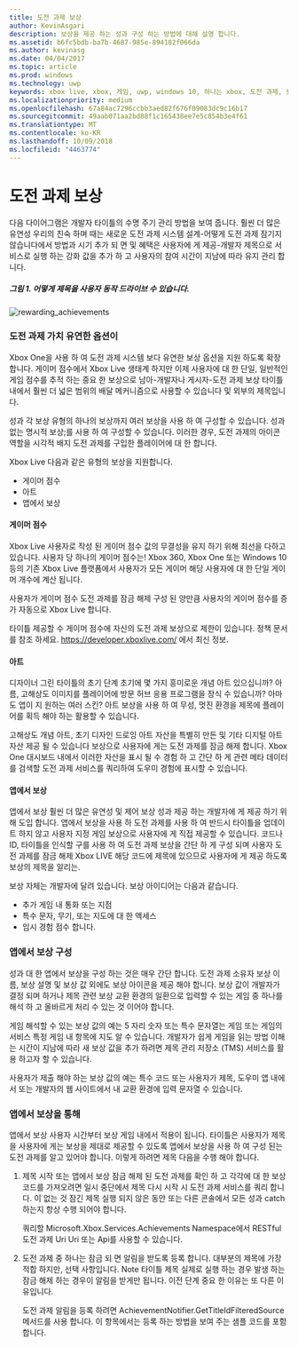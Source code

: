 ```yaml
---
title: 도전 과제 보상
author: KevinAsgari
description: 보상을 제공 하는 성과 구성 하는 방법에 대해 설명 합니다.
ms.assetid: b6fc5bdb-ba7b-4687-985e-894182f066da
ms.author: kevinasg
ms.date: 04/04/2017
ms.topic: article
ms.prod: windows
ms.technology: uwp
keywords: xbox live, xbox, 게임, uwp, windows 10, 하나는 xbox, 도전 과제, 보상
ms.localizationpriority: medium
ms.openlocfilehash: 67a84ac7296ccbb3aed82f676f09083dc9c16b17
ms.sourcegitcommit: 49aab071aa2bd88f1c165438ee7e5c854b3e4f61
ms.translationtype: MT
ms.contentlocale: ko-KR
ms.lasthandoff: 10/09/2018
ms.locfileid: "4463774"
---
```

# <a name="achievement-rewards"></a>도전 과제 보상

다음 다이어그램은 개발자 타이틀의 수명 주기 관리 방법을 보여 줍니다. 훨씬 더 많은 유연성 우리의 친숙 하며 때는 새로운 도전 과제 시스템 설계-어떻게 도전 과제 잠기지 않습니다에서 방법과 시기 추가 되 면 및 혜택은 사용자에 게 제공-개발자 제목으로 서비스로 실행 하는 강화 값을 추가 하 고 사용자의 참여 시간이 지남에 따라 유지 관리 합니다.

##### <a name="figure-1---how-a-title-might-drive-user-behavior"></a>그림 1.   어떻게 제목을 사용자 동작 드라이브 수 있습니다. #####
![rewarding_achievements](../images/omega/achievements_overview_01_drive_behavior.png)

### <a name="flexible-options-for-rewarding-achievement"></a>도전 과제 가치 유연한 옵션이 ###
Xbox One을 사용 하 여 도전 과제 시스템 보다 유연한 보상 옵션을 지원 하도록 확장 합니다. 게이머 점수에서 Xbox Live 생태계 하지만 이제 사용자에 대 한 단일, 일반적인 게임 점수를 추적 하는 중요 한 보상으로 남아-개발자나 게시자-도전 과제 보상 타이틀 내에서 훨씬 더 넓은 범위의 배달 메커니즘으로 사용할 수 있습니다 및 외부의 제목입니다.

성과 각 보상 유형의 하나의 보상까지 여러 보상을 사용 하 여 구성할 수 있습니다. 성과 없는 명시적 보상;를 사용 하 여 구성할 수 있습니다. 이러한 경우, 도전 과제의 아이콘 역할을 시각적 배지 도전 과제를 구입한 플레이어에 대 한 합니다.

Xbox Live 다음과 같은 유형의 보상을 지원합니다.

* 게이머 점수
* 아트
* 앱에서 보상

#### <a name="gamerscore"></a>게이머 점수 ####
Xbox Live 사용자로 작성 된 게이머 점수 값의 무결성을 유지 하기 위해 최선을 다하고 있습니다. 사용자 당 하나의 게이머 점수는! Xbox 360, Xbox One 또는 Windows 10 등의 기존 Xbox Live 플랫폼에서 사용자가 모든 게이머 해당 사용자에 대 한 단일 게이머 개수에 계산 됩니다.

사용자가 게이머 점수 도전 과제를 잠금 해제 구성 된 양만큼 사용자의 게이머 점수를 증가 자동으로 Xbox Live 합니다.

타이틀 제공할 수 게이머 점수에 자신의 도전 과제 보상으로 제한이 있습니다. 정책 문서를 참조 하세요. https://developer.xboxlive.com/ 에서 최신 정보.

#### <a name="art"></a>아트 ####
디자이너 그린 타이틀의 초기 단계 초기에 몇 가지 흥미로운 개념 아트 있으십니까? 아름, 고해상도 이미지를 플레이어에 방문 허브 응용 프로그램을 장식 수 있습니까? 아마도 앱이 지 원하는 여러 스킨? 아트 보상을 사용 하 여 무성, 멋진 환경을 제목에 플레이어를 획득 해야 하는 활용할 수 있습니다.

고해상도 개념 아트, 초기 디자인 드로잉 아트 자산을 특별히 만든 및 기타 디지털 아트 자산 제공 될 수 있습니다 보상으로 사용자에 게는 도전 과제를 잠금 해제 합니다. Xbox One 대시보드 내에서 이러한 자산을 표시 될 수 경험 하 고 간단 하 게 관련 메타 데이터를 검색할 도전 과제 서비스를 쿼리하여 도우미 경험에 표시할 수 있습니다.

#### <a name="in-app-rewards"></a>앱에서 보상 ####
앱에서 보상 훨씬 더 많은 유연성 및 제어 보상 성과 제공 하는 개발자에 게 제공 하기 위해 도입 합니다. 앱에서 보상을 사용 하 도전 과제를 사용 하 여 반드시 타이틀을 업데이트 하지 않고 사용자 지정 게임 보상으로 사용자에 게 직접 제공할 수 있습니다. 코드나 ID, 타이틀을 인식할 구를 사용 하 여 도전 과제 보상을 간단 하 게 구성 되며 사용자 도전 과제를 잠금 해제 Xbox LIVE 해당 코드에 제목에 있으므로 사용자에 게 제공 하도록 보상의 제목을 알리는.

보상 자체는 개발자에 달려 있습니다. 보상 아이디어는 다음과 같습니다.

* 추가 게임 내 통화 또는 지점
* 특수 문자, 무기, 또는 지도에 대 한 액세스
* 임시 경험 점수 합니다.

### <a name="configuring-in-app-rewards"></a>앱에서 보상 구성 ###
성과 대 한 앱에서 보상을 구성 하는 것은 매우 간단 합니다. 도전 과제 소유자 보상 이름, 보상 설명 및 보상 값 외에도 보상 아이콘을 제공 해야 합니다. 보상 값이 개발자가 결정 되며 하거나 제목 관련 보상 교환 환경의 일환으로 입력할 수 있는 게임 중 하나를 해석 하 고 올바르게 처리 수 있는 것 이어야 합니다.

게임 해석할 수 있는 보상 값의 예는 5 자리 숫자 또는 특수 문자열는 게임 또는 게임의 서비스 특정 게임 내 항목에 지도 알 수 있습니다. 개발자가 쉽게 게임을 읽는 방법 이해는 시간이 지남에 따라 새 보상 값을 추가 하려면 제목 관리 저장소 (TMS) 서비스를 활용 하고자 할 수 있습니다.

사용자가 제출 해야 하는 보상 값의 예는 특수 코드 또는 사용자가 제목, 도우미 앱 내에서 또는 개발자의 웹 사이트에서 내 교환 환경에 입력 문자열 수 있습니다.

### <a name="redeeming-in-app-rewards"></a>앱에서 보상을 통해 ###
앱에서 보상 사용자 시간부터 보상 게임 내에서 적용이 됩니다. 타이틀은 사용자가 제목을 사용자에 게는 보상을 제대로 제공할 수 있도록 앱에서 보상을 사용 하 여 구성 된는 도전 과제를 알고 있어야 합니다. 이렇게 하려면 제목 다음을 수행 해야 합니다.

1. 제목 시작 또는 앱에서 보상 잠금 해제 된 도전 과제를 확인 하 고 각각에 대 한 보상 코드를 가져오려면 일시 중단에서 제목 다시 시작 시 도전 과제 서비스를 쿼리 합니다. 이 없는 것 잠긴 제목 실행 되지 않은 동안 또는 다른 콘솔에서 모든 성과 catch 하는지 항상 수행 되어야 합니다.  

    쿼리할 Microsoft.Xbox.Services.Achievements Namespace에서 RESTful 도전 과제 Uri Uri 또는 Api를 사용할 수 있습니다.

2. 도전 과제 중 하나는 잠금 되 면 알림을 받도록 등록 합니다. 대부분의 제목에 가장 적합 하지만, 선택 사항입니다. Note 타이틀 제목 실제로 실행 하는 경우 발생 하는 잠금 해제 하는 경우이 알림을 받게만 됩니다. 이전 단계 중요 한 이유는 또 다른 이유입니다.

   도전 과제 알림을 등록 하려면 AchievementNotifier.GetTitleIdFilteredSource 메서드를 사용 합니다. 이 항목에서는 등록 하는 방법을 보여 주는 샘플 코드를 포함 합니다.
